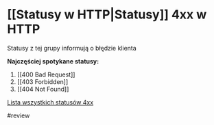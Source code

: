 # [[Statusy w HTTP|Statusy]] 4xx w HTTP
Statusy z tej grupy informują o błędzie klienta

**Najczęściej spotykane statusy:**
1. [[400 Bad Request]]
2. [[403 Forbidden]]
3. [[404 Not Found]]

[Lista wszystkich statusów 4xx](https://en.wikipedia.org/wiki/List_of_HTTP_status_codes#:~:text=smoothly.%5B28%5D-,4xx%20client%20errors,-404%20error%20on)

#review